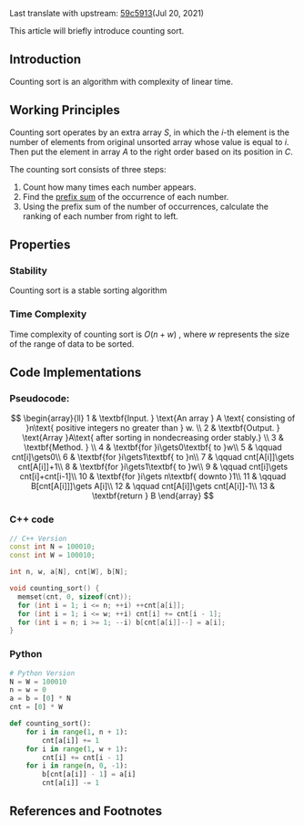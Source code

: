 Last translate with upstream: [59c5913](https://github.com/OI-wiki/OI-wiki/commit/59c591359e60c50f1a6e3be7de222f7b2dc0236d#diff-43b88384525dc3568b4191bb3204f6306a62b4feb0b2c6d1fd7e36424a7eeb91)(Jul 20, 2021)

This article will briefly introduce counting sort.

## Introduction

Counting sort is an algorithm with complexity of linear time.

## Working Principles

Counting sort operates by an extra array $S$, in which the $i$-th element is the number of elements from original unsorted array whose value is equal to $i$. Then put the element in array $A$ to the right order based on its position in $C$.

The counting sort consists of three steps:

1. Count how many times each number appears.
2. Find the [prefix sum](./prefix-sum.md) of the occurrence of each number.
3. Using the prefix sum of the number of occurrences, calculate the ranking of each number from right to left.

## Properties

### Stability

Counting sort is a stable sorting algorithm 

### Time Complexity

Time complexity of counting sort is $O(n+w)$ , where $w$ represents the size of the range of data to be sorted.

## Code Implementations

### Pseudocode:

$$
\begin{array}{ll}
1 & \textbf{Input. } \text{An array } A \text{ consisting of }n\text{ positive integers no greater than } w. \\
2 & \textbf{Output. } \text{Array }A\text{ after sorting in nondecreasing order stably.} \\
3 & \textbf{Method. }  \\
4 & \textbf{for }i\gets0\textbf{ to }w\\
5 & \qquad cnt[i]\gets0\\
6 & \textbf{for }i\gets1\textbf{ to }n\\
7 & \qquad cnt[A[i]]\gets cnt[A[i]]+1\\
8 & \textbf{for }i\gets1\textbf{ to }w\\
9 & \qquad cnt[i]\gets cnt[i]+cnt[i-1]\\
10 & \textbf{for }i\gets n\textbf{ downto }1\\
11 & \qquad B[cnt[A[i]]]\gets A[i]\\
12 & \qquad cnt[A[i]]\gets cnt[A[i]]-1\\
13 & \textbf{return } B
\end{array}
$$

### C++ code

```cpp
// C++ Version
const int N = 100010;
const int W = 100010;

int n, w, a[N], cnt[W], b[N];

void counting_sort() {
  memset(cnt, 0, sizeof(cnt));
  for (int i = 1; i <= n; ++i) ++cnt[a[i]];
  for (int i = 1; i <= w; ++i) cnt[i] += cnt[i - 1];
  for (int i = n; i >= 1; --i) b[cnt[a[i]]--] = a[i];
}
```

### Python

```python
# Python Version
N = W = 100010
n = w = 0
a = b = [0] * N
cnt = [0] * W

def counting_sort():
    for i in range(1, n + 1):
        cnt[a[i]] += 1
    for i in range(1, w + 1):
        cnt[i] += cnt[i - 1]
    for i in range(n, 0, -1):
        b[cnt[a[i]] - 1] = a[i]
        cnt[a[i]] -= 1
```

## References and Footnotes

[^ref1]: [Counting Sort - Wikipedia](https://en.wikipedia.org/wiki/Counting_sort)